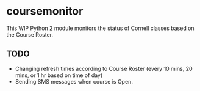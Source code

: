 # coursemonitor

This WIP Python 2 module monitors the status of Cornell classes based on the Course Roster.

## TODO

- Changing refresh times according to Course Roster (every 10 mins, 20 mins, or 1 hr based on time of day)
- Sending SMS messages when course is Open.